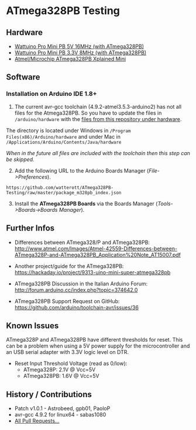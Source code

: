 # ATmega328PB Testing

## Hardware
* [Wattuino Pro Mini PB 5V 16MHz (with ATmega328PB)](http://www.watterott.com/en/Wattuino-pro-mini-PB-5V-16MHz)
* [Wattuino Pro Mini PB 3.3V 8MHz (with ATmega328PB)](http://www.watterott.com/de/Wattuino-pro-mini-PB-3V3-8MHz)
* [Atmel/Microchip ATmega328PB Xplained Mini](http://www.watterott.com/en/Atmel-Xplained-Mini-Evalution-Kit)


## Software

### Installation on Arduino IDE 1.8+

1. The current avr-gcc toolchain (4.9.2-atmel3.5.3-arduino2) has not all files for the Atmega328PB.
  So you have to update the files in ```/arduino/hardware``` with the [files from this repository under hardware](https://github.com/watterott/ATmega328PB-Testing/raw/master/hardware.zip).

  The directory is located under Windows in ```/Program Files(x86)/Arduino/hardware```
  and under Mac in ```/Applications/Arduino/Contents/Java/hardware```

  *When in the future all files are included with the toolchain then this step can be skipped.*

2. Add the following URL to the Arduino Boards Manager (*File->Preferences*).
  ```
  https://github.com/watterott/ATmega328PB-Testing/raw/master/package_m328pb_index.json
  ```

3. Install the **ATmega328PB Boards** via the Boards Manager (*Tools->Boards->Boards Manager*).


## Further Infos
* Differences between ATmega328/P and ATmega328PB: http://www.atmel.com/Images/Atmel-42559-Differences-between-ATmega328P-and-ATmega328PB_Application%20Note_AT15007.pdf

* Another project/guide for the ATmega328PB: https://hackaday.io/project/9313-uino-mini-super-atmega328pb

* ATmega328PB Discussion in the Italian Arduino Forum: http://forum.arduino.cc/index.php?topic=374642.0

* ATmega328PB Support Request on GitHub: https://github.com/arduino/toolchain-avr/issues/36


## Known Issues
ATmega328P and ATmega328PB have different thresholds for reset.
This can be a problem when using a 5V power supply for the microcontroller and an USB serial adapter with 3.3V logic level on DTR.
* Reset Input Threshold Voltage (read as 0/low):
  * ATmega328P: 2.1V @ Vcc=5V
  * ATmega328PB: 1.6V @ Vcc=5V


## History / Contributions
* Patch v1.0.1 - Astrobeed, gpb01, PaoloP
* avr-gcc 4.9.2 for linux64 - sabas1080
* [All Pull Requests...](https://github.com/watterott/ATmega328PB-Testing/pulls?q=)
